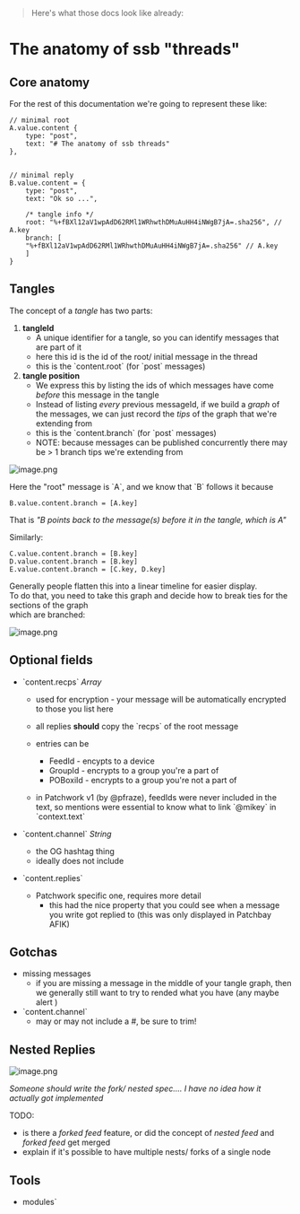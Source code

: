 > Here's what those docs look like already:

The anatomy of ssb "threads"
============================

Core anatomy
------------

For the rest of this documentation we're going to represent these like:

    // minimal root
    A.value.content {
        type: "post",
        text: "# The anatomy of ssb threads"
    },
    

    // minimal reply
    B.value.content = {
        type: "post",
        text: "Ok so ...",
    
        /* tangle info */
        root: "%+fBXl12aV1wpAdD62RMl1WRhwthDMuAuHH4iNWgB7jA=.sha256", // A.key
        branch: [
        "%+fBXl12aV1wpAdD62RMl1WRhwthDMuAuHH4iNWgB7jA=.sha256" // A.key
        ]
    }
    

Tangles
-------

The concept of a _tangle_ has two parts:

1.  **tangleId**
    *   A unique identifier for a tangle, so you can identify messages that are part of it
    *   here this id is the id of the root/ initial message in the thread
    *   this is the \`content.root\` (for \`post\` messages)
2.  **tangle position**
    *   We express this by listing the ids of which messages have come _before_ this message in the tangle
    *   Instead of listing _every_ previous messageId, if we build a _graph_ of the messages, we can just record the _tips_ of the graph that we're extending from
    *   this is the \`content.branch\` (for \`post\` messages)
    *   NOTE: because messages can be published concurrently there may be > 1 branch tips we're extending from

![image.png](/&Ng/8tFRwjelX5mZLrrWUSfC9ItpIayBbOnZCfqKwdzE=.sha256)

Here the "root" message is \`A\`, and we know that \`B\` follows it because

    B.value.content.branch = [A.key]
    

That is _"B points back to the message(s) before it in the tangle, which is A"_

Similarly:

    C.value.content.branch = [B.key]
    D.value.content.branch = [B.key]
    E.value.content.branch = [C.key, D.key]
    

Generally people flatten this into a linear timeline for easier display.  
To do that, you need to take this graph and decide how to break ties for the sections of the graph  
which are branched:

![image.png](/&+44jiyRclxjyor/HteFRCezlFPA4Jobv8EwP3ANtaK0=.sha256)

Optional fields
---------------

*   \`content.recps\` _Array_
    *   used for encryption - your message will be automatically encrypted to those you list here
    *   all replies **should** copy the \`recps\` of the root message
    *   entries can be
        *   FeedId - encypts to a device
        *   GroupId - encrypts to a group you're a part of
        *   POBoxiId - encrypts to a group you're not a part of
        
    *   in Patchwork v1 (by @pfraze), feedIds were never included in the text, so mentions were essential to know what to link \`@mikey\` in \`context.text\`
*   \`content.channel\` _String_
    
    *   the OG hashtag thing
    *   ideally does not include
*   \`content.replies\`
    
    *   Patchwork specific one, requires more detail
        *   this had the nice property that you could see when a message you write got replied to (this was only displayed in Patchbay AFIK)

Gotchas
-------

*   missing messages
    *   if you are missing a message in the middle of your tangle graph, then we generally still want to try to rended what you have (any maybe alert )
*   \`content.channel\`
    *   may or may not include a #, be sure to trim!

Nested Replies
--------------

![image.png](/&ppIBS1peyQV0HW5i7D/J/uVxKoRVQapX2l7nHlGQVcQ=.sha256)

_Someone should write the fork/ nested spec.... I have no idea how it actually got implemented_

TODO:
*   is there a _forked feed_ feature, or did the concept of _nested feed_ and _forked feed_ get merged
*   explain if it's possible to have multiple nests/ forks of a single node

Tools
-----
*   modules`